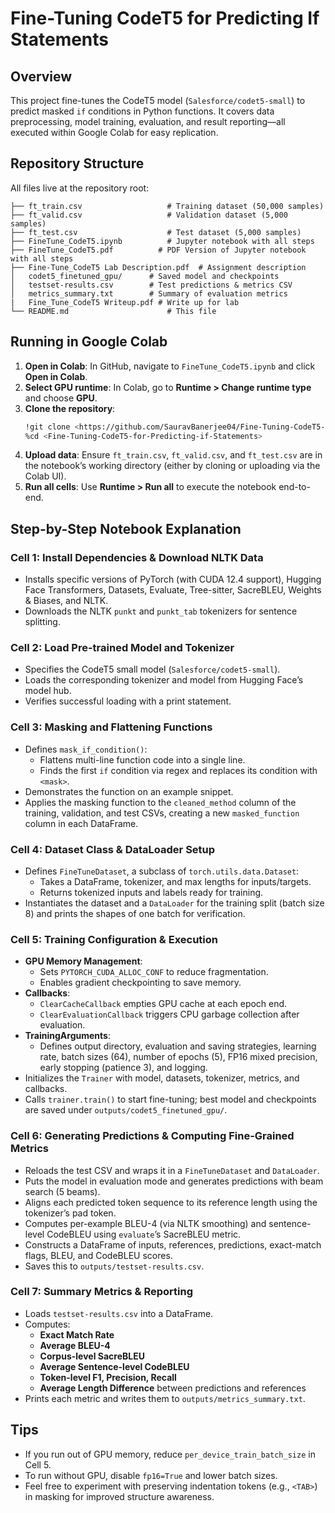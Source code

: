 # Fine-Tuning CodeT5 for Predicting If Statements

## Overview
This project fine-tunes the CodeT5 model (`Salesforce/codet5-small`) to predict masked `if` conditions in Python functions. It covers data preprocessing, model training, evaluation, and result reporting—all executed within Google Colab for easy replication.

## Repository Structure
All files live at the repository root:
```
├── ft_train.csv                   # Training dataset (50,000 samples)
├── ft_valid.csv                   # Validation dataset (5,000 samples)
├── ft_test.csv                    # Test dataset (5,000 samples)
├── FineTune_CodeT5.ipynb          # Jupyter notebook with all steps
├── FineTune_CodeT5.pdf          # PDF Version of Jupyter notebook with all steps
├── Fine-Tune_CodeT5 Lab Description.pdf  # Assignment description
│   codet5_finetuned_gpu/      # Saved model and checkpoints
│   testset-results.csv        # Test predictions & metrics CSV
│   metrics_summary.txt        # Summary of evaluation metrics
|   Fine_Tune_CodeT5 Writeup.pdf # Write up for lab
└── README.md                      # This file
```

## Running in Google Colab
1. **Open in Colab**: In GitHub, navigate to `FineTune_CodeT5.ipynb` and click **Open in Colab**.
2. **Select GPU runtime**: In Colab, go to **Runtime > Change runtime type** and choose **GPU**.
3. **Clone the repository**:
   ```bash
   !git clone <https://github.com/SauravBanerjee04/Fine-Tuning-CodeT5-for-Predicting-if-Statements.git>
   %cd <Fine-Tuning-CodeT5-for-Predicting-if-Statements>
   ```
4. **Upload data**: Ensure `ft_train.csv`, `ft_valid.csv`, and `ft_test.csv` are in the notebook’s working directory (either by cloning or uploading via the Colab UI).
5. **Run all cells**: Use **Runtime > Run all** to execute the notebook end-to-end.

## Step-by-Step Notebook Explanation

### Cell 1: Install Dependencies & Download NLTK Data
- Installs specific versions of PyTorch (with CUDA 12.4 support), Hugging Face Transformers, Datasets, Evaluate, Tree-sitter, SacreBLEU, Weights & Biases, and NLTK.
- Downloads the NLTK `punkt` and `punkt_tab` tokenizers for sentence splitting.

### Cell 2: Load Pre-trained Model and Tokenizer
- Specifies the CodeT5 small model (`Salesforce/codet5-small`).
- Loads the corresponding tokenizer and model from Hugging Face’s model hub.
- Verifies successful loading with a print statement.

### Cell 3: Masking and Flattening Functions
- Defines `mask_if_condition()`:
  - Flattens multi-line function code into a single line.
  - Finds the first `if` condition via regex and replaces its condition with `<mask>`.
- Demonstrates the function on an example snippet.
- Applies the masking function to the `cleaned_method` column of the training, validation, and test CSVs, creating a new `masked_function` column in each DataFrame.

### Cell 4: Dataset Class & DataLoader Setup
- Defines `FineTuneDataset`, a subclass of `torch.utils.data.Dataset`:
  - Takes a DataFrame, tokenizer, and max lengths for inputs/targets.
  - Returns tokenized inputs and labels ready for training.
- Instantiates the dataset and a `DataLoader` for the training split (batch size 8) and prints the shapes of one batch for verification.

### Cell 5: Training Configuration & Execution
- **GPU Memory Management**:
  - Sets `PYTORCH_CUDA_ALLOC_CONF` to reduce fragmentation.
  - Enables gradient checkpointing to save memory.
- **Callbacks**:
  - `ClearCacheCallback` empties GPU cache at each epoch end.
  - `ClearEvaluationCallback` triggers CPU garbage collection after evaluation.
- **TrainingArguments**:
  - Defines output directory, evaluation and saving strategies, learning rate, batch sizes (64), number of epochs (5), FP16 mixed precision, early stopping (patience 3), and logging.
- Initializes the `Trainer` with model, datasets, tokenizer, metrics, and callbacks.
- Calls `trainer.train()` to start fine-tuning; best model and checkpoints are saved under `outputs/codet5_finetuned_gpu/`.

### Cell 6: Generating Predictions & Computing Fine-Grained Metrics
- Reloads the test CSV and wraps it in a `FineTuneDataset` and `DataLoader`.
- Puts the model in evaluation mode and generates predictions with beam search (5 beams).
- Aligns each predicted token sequence to its reference length using the tokenizer’s pad token.
- Computes per-example BLEU-4 (via NLTK smoothing) and sentence-level CodeBLEU using `evaluate`’s SacreBLEU metric.
- Constructs a DataFrame of inputs, references, predictions, exact-match flags, BLEU, and CodeBLEU scores.
- Saves this to `outputs/testset-results.csv`.

### Cell 7: Summary Metrics & Reporting
- Loads `testset-results.csv` into a DataFrame.
- Computes:
  - **Exact Match Rate**
  - **Average BLEU-4**
  - **Corpus-level SacreBLEU**
  - **Average Sentence-level CodeBLEU**
  - **Token-level F1, Precision, Recall**
  - **Average Length Difference** between predictions and references
- Prints each metric and writes them to `outputs/metrics_summary.txt`.



## Tips
- If you run out of GPU memory, reduce `per_device_train_batch_size` in Cell 5.
- To run without GPU, disable `fp16=True` and lower batch sizes.
- Feel free to experiment with preserving indentation tokens (e.g., `<TAB>`) in masking for improved structure awareness.


